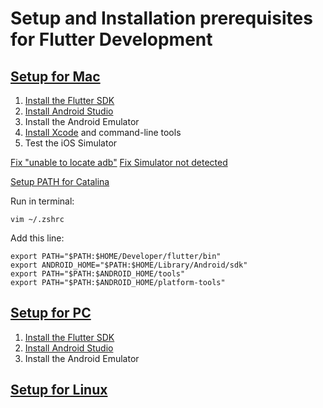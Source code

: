# Setup and Installation prerequisites for Flutter Development

## [Setup for Mac](https://flutter.dev/docs/get-started/install/macos)

1. [Install the Flutter SDK](https://flutter.dev/docs/get-started/install/macos)
2. [Install Android Studio](https://developer.android.com/studio)
3. Install the Android Emulator
4. [Install Xcode](https://apps.apple.com/id/app/xcode/id497799835?mt=12) and command-line tools
5. Test the iOS Simulator

[Fix "unable to locate adb"](https://stackoverflow.com/questions/39036796/unable-to-locate-adb-using-android-studio)
[Fix Simulator not detected](https://stackoverflow.com/questions/50318475/flutter-not-connecting-to-ios-simulator-in-android-studio/63597354)

[Setup PATH for Catalina](https://stackoverflow.com/questions/17901692/set-up-adb-on-mac-os-x)

Run in terminal:

~~~
vim ~/.zshrc
~~~

Add this line:

~~~
export PATH="$PATH:$HOME/Developer/flutter/bin"
export ANDROID_HOME="$PATH:$HOME/Library/Android/sdk"
export PATH="$PATH:$ANDROID_HOME/tools"
export PATH="$PATH:$ANDROID_HOME/platform-tools"
~~~
   
## [Setup for PC](https://flutter.dev/docs/get-started/install/windows)

1. [Install the Flutter SDK](https://flutter.dev/docs/get-started/install/windows)
2. [Install Android Studio](https://developer.android.com/studio)
3. Install the Android Emulator

## [Setup for Linux](https://flutter.dev/docs/get-started/install/linux)